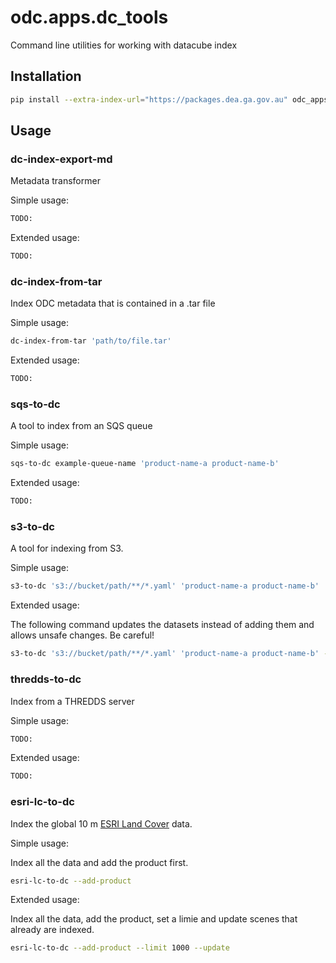 # odc.apps.dc_tools

Command line utilities for working with datacube index

## Installation

``` bash
pip install --extra-index-url="https://packages.dea.ga.gov.au" odc_apps_dc_tools
```

## Usage

### dc-index-export-md

Metadata transformer

Simple usage:

``` bash
TODO:

```

Extended usage:

``` bash
TODO:
```

### dc-index-from-tar

Index ODC metadata that is contained in a .tar file

Simple usage:

``` bash
dc-index-from-tar 'path/to/file.tar'

```

Extended usage:

``` bash
TODO:
```

### sqs-to-dc

A tool to index from an SQS queue

Simple usage:

``` bash
sqs-to-dc example-queue-name 'product-name-a product-name-b'

```

Extended usage:

``` bash
TODO:
```

### s3-to-dc

A tool for indexing from S3.

Simple usage:

``` bash
s3-to-dc 's3://bucket/path/**/*.yaml' 'product-name-a product-name-b'

```

Extended usage:

The following command updates the datasets instead of adding them and allows unsafe changes. Be careful!

``` bash
s3-to-dc 's3://bucket/path/**/*.yaml' 'product-name-a product-name-b' --update --allow-unsafe
```

### thredds-to-dc

Index from a THREDDS server

Simple usage:

``` bash
TODO:

```

Extended usage:

``` bash
TODO:
```

### esri-lc-to-dc

Index the global 10 m [ESRI Land Cover](https://livingatlas.arcgis.com/landcover/) data.

Simple usage:

Index all the data and add the product first.

``` bash
esri-lc-to-dc --add-product

```

Extended usage:

Index all the data, add the product, set a limie and update scenes that already are indexed.

``` bash
esri-lc-to-dc --add-product --limit 1000 --update
```
